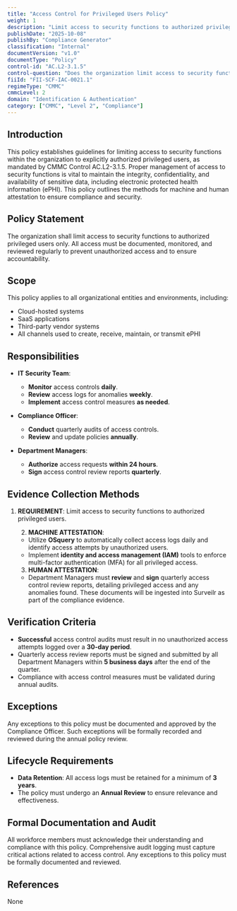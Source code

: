 ```yaml
---
title: "Access Control for Privileged Users Policy"
weight: 1
description: "Limit access to security functions to authorized privileged users while ensuring documentation, monitoring, and regular reviews to maintain compliance and security."
publishDate: "2025-10-08"
publishBy: "Compliance Generator"
classification: "Internal"
documentVersion: "v1.0"
documentType: "Policy"
control-id: "AC.L2-3.1.5"
control-question: "Does the organization limit access to security functions to explicitly-authorized privileged users?"
fiiId: "FII-SCF-IAC-0021.1"
regimeType: "CMMC"
cmmcLevel: 2
domain: "Identification & Authentication"
category: ["CMMC", "Level 2", "Compliance"]
---
```


## Introduction

This policy establishes guidelines for limiting access to security functions within the organization to explicitly authorized privileged users, as mandated by CMMC Control AC.L2-3.1.5. Proper management of access to security functions is vital to maintain the integrity, confidentiality, and availability of sensitive data, including electronic protected health information (ePHI). This policy outlines the methods for machine and human attestation to ensure compliance and security.

## Policy Statement

The organization shall limit access to security functions to authorized privileged users only. All access must be documented, monitored, and reviewed regularly to prevent unauthorized access and to ensure accountability.

## Scope

This policy applies to all organizational entities and environments, including:
- Cloud-hosted systems
- SaaS applications
- Third-party vendor systems
- All channels used to create, receive, maintain, or transmit ePHI

## Responsibilities

- **IT Security Team**: 
  - **Monitor** access controls **daily**.
  - **Review** access logs for anomalies **weekly**.
  - **Implement** access control measures **as needed**.
  
- **Compliance Officer**:
  - **Conduct** quarterly audits of access controls.
  - **Review** and update policies **annually**.
  
- **Department Managers**:
  - **Authorize** access requests **within 24 hours**.
  - **Sign** access control review reports **quarterly**.

## Evidence Collection Methods

1. **REQUIREMENT**: Limit access to security functions to authorized privileged users.
   
   2. **MACHINE ATTESTATION**:
   - Utilize **OSquery** to automatically collect access logs daily and identify access attempts by unauthorized users.
   - Implement **identity and access management (IAM)** tools to enforce multi-factor authentication (MFA) for all privileged access.
   
   3. **HUMAN ATTESTATION**:
   - Department Managers must **review** and **sign** quarterly access control review reports, detailing privileged access and any anomalies found. These documents will be ingested into Surveilr as part of the compliance evidence.

## Verification Criteria

- **Successful** access control audits must result in no unauthorized access attempts logged over a **30-day period**.
- Quarterly access review reports must be signed and submitted by all Department Managers within **5 business days** after the end of the quarter.
- Compliance with access control measures must be validated during annual audits.

## Exceptions

Any exceptions to this policy must be documented and approved by the Compliance Officer. Such exceptions will be formally recorded and reviewed during the annual policy review.

## Lifecycle Requirements

- **Data Retention**: All access logs must be retained for a minimum of **3 years**.
- The policy must undergo an **Annual Review** to ensure relevance and effectiveness.

## Formal Documentation and Audit

All workforce members must acknowledge their understanding and compliance with this policy. Comprehensive audit logging must capture critical actions related to access control. Any exceptions to this policy must be formally documented and reviewed.

## References

None